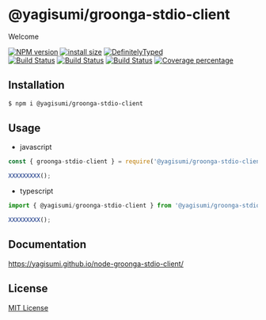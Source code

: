 # @yagisumi/groonga-stdio-client

Welcome

[![NPM version][npm-image]][npm-url] [![install size][packagephobia-image]][packagephobia-url] [![DefinitelyTyped][dts-image]][dts-url]  
[![Build Status][githubactions-image]][githubactions-url] [![Build Status][travis-image]][travis-url] [![Build Status][appveyor-image]][appveyor-url] [![Coverage percentage][coveralls-image]][coveralls-url]

## Installation

```sh
$ npm i @yagisumi/groonga-stdio-client
```

## Usage

- javascript

```js
const { groonga-stdio-client } = require('@yagisumi/groonga-stdio-client');

XXXXXXXXX();
```

- typescript

```ts
import { @yagisumi/groonga-stdio-client } from '@yagisumi/groonga-stdio-client';

XXXXXXXXX();
```

## Documentation

https://yagisumi.github.io/node-groonga-stdio-client/

## License

[MIT License](https://opensource.org/licenses/MIT)

[githubactions-image]: https://img.shields.io/github/workflow/status/yagisumi/node-groonga-stdio-client/build?logo=github&style=flat-square
[githubactions-url]: https://github.com/yagisumi/node-groonga-stdio-client/actions
[npm-image]: https://img.shields.io/npm/v/@yagisumi/groonga-stdio-client.svg?style=flat-square
[npm-url]: https://npmjs.org/package/@yagisumi/groonga-stdio-client
[packagephobia-image]: https://flat.badgen.net/packagephobia/install/@yagisumi/groonga-stdio-client
[packagephobia-url]: https://packagephobia.now.sh/result?p=@yagisumi/groonga-stdio-client
[travis-image]: https://img.shields.io/travis/yagisumi/node-groonga-stdio-client.svg?style=flat-square
[travis-url]: https://travis-ci.org/yagisumi/node-groonga-stdio-client
[appveyor-image]: https://img.shields.io/appveyor/ci/yagisumi/node-groonga-stdio-client.svg?logo=appveyor&style=flat-square
[appveyor-url]: https://ci.appveyor.com/project/yagisumi/node-groonga-stdio-client
[coveralls-image]: https://img.shields.io/coveralls/yagisumi/node-groonga-stdio-client.svg?style=flat-square
[coveralls-url]: https://coveralls.io/github/yagisumi/node-groonga-stdio-client?branch=master
[dts-image]: https://img.shields.io/badge/DefinitelyTyped-.d.ts-blue.svg?style=flat-square
[dts-url]: http://definitelytyped.org
